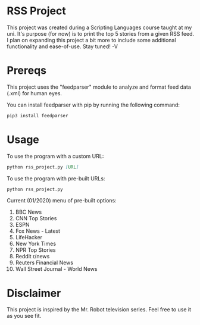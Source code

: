 # RSS Project
This project was created during a Scripting Languages course taught at my uni. It's purpose (for now) is to print the top 5 stories from a given RSS feed. I plan on expanding this project a bit more to include some additional functionality and ease-of-use. Stay tuned! -V

# Prereqs
This project uses the "feedparser" module to analyze and format feed data (.xml) for human eyes.

You can install feedparser with pip by running the following command:
```markdown
pip3 install feedparser
```

# Usage
To use the program with a custom URL:
```markdown
python rss_project.py [URL]
```
To use the program with pre-built URLs: 
```markdown
python rss_project.py
```

Current (01/2020) menu of pre-built options:

1. BBC News
2. CNN Top Stories
3. ESPN
4. Fox News - Latest
5. LifeHacker
6. New York Times
7. NPR Top Stories
8. Reddit r/news
9. Reuters Financial News
10. Wall Street Journal - World News

# Disclaimer
This project is inspired by the Mr. Robot television series. Feel free to use it as you see fit.
